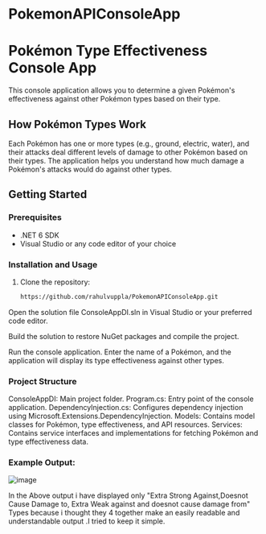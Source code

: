 # PokemonAPIConsoleApp

# Pokémon Type Effectiveness Console App

This console application allows you to determine a given Pokémon's effectiveness against other Pokémon types based on their type.

## How Pokémon Types Work

Each Pokémon has one or more types (e.g., ground, electric, water), and their attacks deal different levels of damage to other Pokémon based on their types. The application helps you understand how much damage a Pokémon's attacks would do against other types.

## Getting Started

### Prerequisites

- .NET 6 SDK
- Visual Studio or any code editor of your choice

### Installation and Usage

1. Clone the repository:

   ```sh
   https://github.com/rahulvuppla/PokemonAPIConsoleApp.git
Open the solution file ConsoleAppDI.sln in Visual Studio or your preferred code editor.

Build the solution to restore NuGet packages and compile the project.

Run the console application. Enter the name of a Pokémon, and the application will display its type effectiveness against other types.

### Project Structure

ConsoleAppDI: Main project folder.
Program.cs: Entry point of the console application.
DependencyInjection.cs: Configures dependency injection using Microsoft.Extensions.DependencyInjection.
Models: Contains model classes for Pokémon, type effectiveness, and API resources.
Services: Contains service interfaces and implementations for fetching Pokémon and type effectiveness data.
### Example Output:
![image](https://github.com/rahulvuppla/PokemonAPIConsoleApp/assets/79802988/38ace129-5cf6-40e8-ab41-58ae513df90f)

In the Above output i have displayed only "Extra Strong Against,Doesnot Cause Damage to, Extra Weak against and doesnot cause damage from" Types because i  thought they 4 together make an easily readable and understandable output .I tried to keep it simple.

